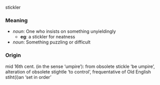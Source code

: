 stickler
### Meaning
+ _noun_: One who insists on something unyieldingly
    + __eg__: a stickler for neatness
+ _noun_: Something puzzling or difficult

### Origin

mid 16th cent. (in the sense ‘umpire’): from obsolete stickle ‘be umpire’, alteration of obsolete stightle ‘to control’, frequentative of Old English stiht(i)an ‘set in order’

